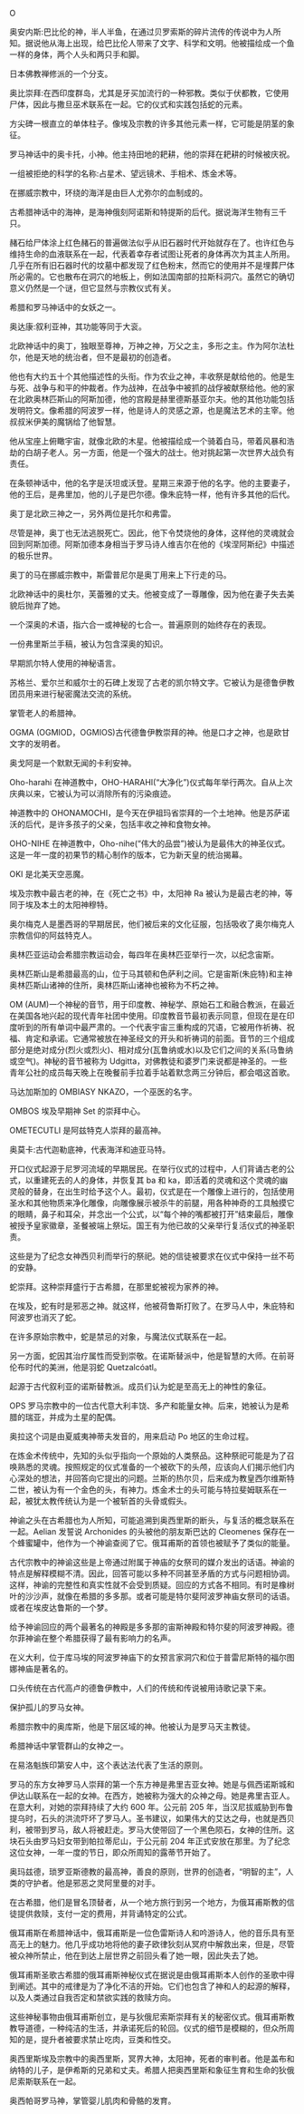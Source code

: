 

O

奥安内斯:巴比伦的神，半人半鱼，在通过贝罗索斯的碎片流传的传说中为人所知。据说他从海上出现，给巴比伦人带来了文字、科学和文明。他被描绘成一个鱼一样的身体，两个人头和两只手和脚。

日本佛教禅修派的一个分支。

奥比崇拜:在西印度群岛，尤其是牙买加流行的一种邪教。类似于伏都教，它使用尸体，因此与撒旦巫术联系在一起。它的仪式和实践包括蛇的元素。

方尖碑一根直立的单体柱子。像埃及宗教的许多其他元素一样，它可能是阴茎的象征。

罗马神话中的奥卡托，小神。他主持田地的耙耕，他的崇拜在耙耕的时候被庆祝。

一组被拒绝的科学的名称:占星术、望远镜术、手相术、炼金术等。

在挪威宗教中，环绕的海洋是由巨人尤弥尔的血制成的。

古希腊神话中的海神，是海神俄刻阿诺斯和特提斯的后代。据说海洋生物有三千只。

赭石给尸体涂上红色赭石的普遍做法似乎从旧石器时代开始就存在了。也许红色与维持生命的血液联系在一起，代表着幸存者试图让死者的身体再次为其主人所用。几乎在所有旧石器时代的坟墓中都发现了红色粉末，然而它的使用并不是埋葬尸体所必需的。它也散布在洞穴的地板上，例如法国南部的拉斯科洞穴。虽然它的确切意义仍然是一个谜，但它显然与宗教仪式有关。

希腊和罗马神话中的女妖之一。

奥达康:叙利亚神，其功能等同于大衮。

北欧神话中的奥丁，独眼至尊神，万神之神，万父之主，多形之主。作为阿尔法杜尔，他是天地的统治者，但不是最初的创造者。

他也有大约五十个其他描述性的头衔。作为农业之神，丰收祭是献给他的。他是生与死、战争与和平的仲裁者。作为战神，在战争中被抓的战俘被献祭给他。他的家在北欧奥林匹斯山的阿斯加德，他的宫殿是赫里德斯基亚尔夫。他的其他功能包括发明符文。像希腊的阿波罗一样，他是诗人的灵感之源，也是魔法艺术的主宰。他叔叔米伊美的魔锅给了他智慧。

他从宝座上俯瞰宇宙，就像北欧的木星。他被描绘成一个骑着白马，带着风暴和浩劫的白胡子老人。另一方面，他是一个强大的战士。他对挑起第一次世界大战负有责任。

在条顿神话中，他的名字是沃坦或沃登。星期三来源于他的名字。他的主要妻子，他的王后，是弗里加，他的儿子是巴尔德。像朱庇特一样，他有许多其他的后代。

奥丁是北欧三神之一，另外两位是托尔和弗雷。

尽管是神，奥丁也无法逃脱死亡。因此，他下令焚烧他的身体，这样他的灵魂就会回到阿斯加德。阿斯加德本身相当于罗马诗人维吉尔在他的《埃涅阿斯纪》中描述的极乐世界。

奥丁的马在挪威宗教中，斯雷普尼尔是奥丁用来上下行走的马。

北欧神话中的奥杜尔，芙蕾雅的丈夫。他被变成了一尊雕像，因为他在妻子失去美貌后抛弃了她。

一个深奥的术语，指六合一或神秘的七合一。普遍原则的始终存在的表现。

一份弗里斯兰手稿，被认为包含深奥的知识。

早期凯尔特人使用的神秘语言。

苏格兰、爱尔兰和威尔士的石碑上发现了古老的凯尔特文字。它被认为是德鲁伊教团员用来进行秘密魔法交流的系统。

掌管老人的希腊神。

OGMA (OGMIOD，OGMIOS)古代德鲁伊教崇拜的神。他是口才之神，也是欧甘文字的发明者。

奥戈阿是一个默默无闻的卡利安神。

Oho-harahi 在神道教中，OHO-HARAHI(“大净化”)仪式每年举行两次。自从上次庆典以来，它被认为可以消除所有的污染痕迹。

神道教中的 OHONAMOCHI，是今天在伊祖玛省崇拜的一个土地神。他是苏萨诺沃的后代，是许多孩子的父亲，包括丰收之神和食物女神。

OHO-NIHE 在神道教中，Oho-nihe(“伟大的品尝”)被认为是最伟大的神圣仪式。这是一年一度的初果节的精心制作的版本，它为新天皇的统治揭幕。

OKI 是北美天空恶魔。

埃及宗教中最古老的神，在《死亡之书》中，太阳神 Ra 被认为是最古老的神，等同于埃及本土的太阳神穆特。

奥尔梅克人是墨西哥的早期居民，他们被后来的文化征服，包括吸收了奥尔梅克人宗教信仰的阿兹特克人。

奥林匹亚运动会希腊宗教运动会，每四年在奥林匹亚举行一次，以纪念宙斯。

奥林匹斯山是希腊最高的山，位于马其顿和色萨利之间。它是宙斯(朱庇特)和主神奥林匹斯山诸神的住所，奥林匹斯山诸神也被称为不朽之神。

OM (AUM)一个神秘的音节，用于印度教、神秘学、原始石工和融合教派，在最近在美国各地兴起的现代青年社团中使用。印度教音节最初表示同意，但现在是在印度听到的所有单词中最严肃的。一个代表宇宙三重构成的咒语，它被用作祈祷、祝福、肯定和承诺。它通常被放在神圣经文的开头和祈祷词的前面。音节的三个组成部分是绝对成分(烈火或烈火)、相对成分(瓦鲁纳或水)以及它们之间的关系(马鲁纳或空气)。神秘的音节被称为 Udgitta，对佛教徒和婆罗门来说都是神圣的。一些青年公社的成员每天晚上在晚餐前手拉着手站着默念两三分钟后，都会唱这首歌。

马达加斯加的 OMBIASY NKAZO，一个巫医的名字。

OMBOS 埃及早期神 Set 的崇拜中心。

OMETECUTLI 是阿兹特克人崇拜的最高神。

奥莫卡:古代迦勒底神，代表海洋和迪亚马特。

开口仪式起源于尼罗河流域的早期居民。在举行仪式的过程中，人们背诵古老的公式，以重建死去的人的身体，并恢复其 ba 和 ka，即活着的灵魂和这个灵魂的幽灵般的替身，在出生时给予这个人。最初，仪式是在一个雕像上进行的，包括使用圣水和其他物质来净化雕像，向雕像展示被杀牛的前腿，用各种神奇的工具触摸它的眼睛，鼻子和耳朵，并念出一个公式，以“每个神的嘴都被打开”结束最后，雕像被授予皇家徽章，圣餐被端上祭坛。国王有为他已故的父亲举行复活仪式的神圣职责。

这些是为了纪念女神西贝利而举行的祭祀。她的信徒被要求在仪式中保持一丝不苟的安静。

蛇崇拜。这种崇拜盛行于古希腊，在那里蛇被视为家养的神。

在埃及，蛇有时是邪恶之神。就这样，他被荷鲁斯打败了。在罗马人中，朱庇特和阿波罗也消灭了蛇。

在许多原始宗教中，蛇是禁忌的对象，与魔法仪式联系在一起。

另一方面，蛇因其治疗属性而受到崇敬。在诺斯替派中，他是智慧的大师。在前哥伦布时代的美洲，他是羽蛇 Quetzalcóatl。

起源于古代叙利亚的诺斯替教派。成员们认为蛇是至高无上的神性的象征。

OPS 罗马宗教中的一位古代意大利丰饶、多产和能量女神。后来，她被认为是希腊的瑞亚，并成为土星的配偶。

奥拉这个词是由夏威夷神蒂夫发音的，用来启动 Po 地区的生命过程。

在炼金术传统中，先知的头似乎指向一个原始的人类祭品。这种祭祀可能是为了召唤熟悉的灵魂。按照规定的仪式准备的一个被砍下的头颅，应该向人们揭示他们内心深处的想法，并回答向它提出的问题。兰斯的热尔贝，后来成为教皇西尔维斯特二世，被认为有一个金色的头，有神力。炼金术士的头可能与特拉斐姆联系在一起，被犹太教传统认为是一个被斩首的头骨或假头。

神谕之头在古希腊也为人所知，可能追溯到奥西里斯的断头，与复活的概念联系在一起。Aelian 发誓说 Archonides 的头被他的朋友斯巴达的 Cleomenes 保存在一个蜂蜜罐中，他作为一个神谕查阅了它。俄耳甫斯的首领也被赋予了类似的能量。

古代宗教中的神谕这些是上帝通过附属于神庙的女祭司的媒介发出的话语。神谕的特点是解释模糊不清。因此，回答可能以多种不同甚至矛盾的方式与问题相协调。这样，神谕的完整性和真实性就不会受到质疑。回应的方式各不相同。有时是橡树叶的沙沙声，就像在希腊的多多那。或者可能是特尔斐阿波罗神庙女祭司的话语。或者在埃皮达鲁斯的一个梦。

给予神谕回应的两个最著名的神殿是多多那的宙斯神殿和特尔斐的阿波罗神殿。德尔菲神谕在整个希腊获得了最有影响力的名声。

在义大利，位于库马埃的阿波罗神庙下的女预言家洞穴和位于普雷尼斯特的福尔图娜神庙是著名的。

口头传统在古代高卢的德鲁伊教中，人们的传统和传说被用诗歌记录下来。

保护孤儿的罗马女神。

希腊宗教中的奥库斯，他是下层区域的神。他被认为是罗马天主教徒。

希腊神话中掌管群山的女神之一。

在易洛魁族印第安人中，这个表达法代表了生活的原则。

罗马的东方女神罗马人崇拜的第一个东方神是弗里吉亚女神。她是与佩西诺斯城和伊达山联系在一起的女神。在西方，她被称为强大的众神之母。她是弗里吉亚人。在意大利，对她的崇拜持续了大约 600 年。公元前 205 年，当汉尼拔威胁到布鲁提乌时，石头的洪流吓坏了罗马人。圣书建议，如果伟大的艾达之母，也就是西贝利，被带到罗马，敌人将被赶走。罗马大使带回了一个黑色陨石，女神的住所。这块石头由罗马妇女带到帕拉蒂尼山，于公元前 204 年正式安放在那里。为了纪念这位女神，一年一度的节日，即众所周知的露蒂节开始了。

奥玛兹德，琐罗亚斯德教的最高神，善良的原则，世界的创造者，“明智的主”，人类的守护者。他是邪恶之灵阿里曼的对手。

在古希腊，他们是冒名顶替者，从一个地方旅行到另一个地方，为俄耳甫斯教的信徒提供救赎，支付一定的费用，并背诵特定的公式。

俄耳甫斯在希腊神话中，俄耳甫斯是一位色雷斯诗人和吟游诗人，他的音乐具有至高无上的魅力。他几乎成功地将他的妻子欧律狄刻从冥府中解救出来，但是，尽管被众神所禁止，他在到达上层世界之前回头看了她一眼，因此失去了她。

俄耳甫斯圣歌古希腊的俄耳甫斯神秘仪式在据说是由俄耳甫斯本人创作的圣歌中得到阐述。其中的戒律是为了净化不洁的开始。它们也包含了神和人的起源的解释，以及人类通过自我否定和禁欲实践的救赎方向。

这些神秘事物由俄耳甫斯创立，是与狄俄尼索斯崇拜有关的秘密仪式。俄耳甫斯教教导道德，一种纯洁的生活，并承诺死后的轮回。仪式的细节是模糊的，但众所周知的是，提升者被要求禁止吃肉，豆类和性交。

奥西里斯埃及宗教中的奥西里斯，冥界大神，太阳神，死者的审判者。他是盖布和纳特的儿子，是伊希斯的兄弟和丈夫。希腊人把奥西里斯和象征生育和生命的狄俄尼索斯联系在一起。

奥西帕哥罗马神，掌管婴儿肌肉和骨骼的发育。